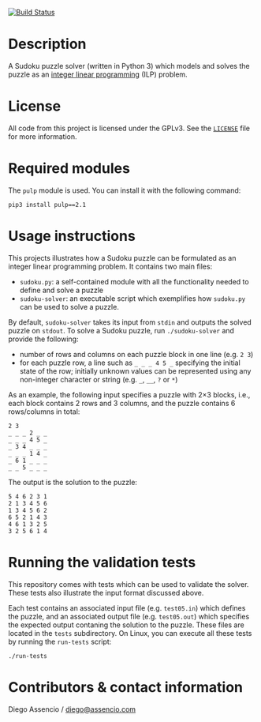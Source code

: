 [![Build Status](https://api.travis-ci.com/dassencio/sudoku.svg?branch=master)](https://travis-ci.com/dassencio/sudoku)

# Description

A Sudoku puzzle solver (written in Python 3) which models and solves the puzzle
as an [integer linear programming](https://diego.assencio.com/?index=25ea1e49ca59de51b4ef6885dcc3ee3b)
(ILP) problem.

# License

All code from this project is licensed under the GPLv3. See the
[`LICENSE`](https://github.com/dassencio/sudoku/tree/master/LICENSE)
file for more information.

# Required modules

The `pulp` module is used. You can install it with the following command:

    pip3 install pulp==2.1

# Usage instructions

This projects illustrates how a Sudoku puzzle can be formulated as an integer
linear programming problem. It contains two main files:

- `sudoku.py`: a self-contained module with all the functionality needed to
  define and solve a puzzle
- `sudoku-solver`: an executable script which exemplifies how `sudoku.py` can
  be used to solve a puzzle.

By default, `sudoku-solver` takes its input from `stdin` and outputs the solved
puzzle on `stdout`. To solve a Sudoku puzzle, run `./sudoku-solver` and provide
the following:

- number of rows and columns on each puzzle block in one line (e.g. `2 3`)
- for each puzzle row, a line such as `_ _ _ 4 5 _` specifying the initial
  state of the row; initially unknown values can be represented using any
  non-integer character or string (e.g. `_`, `__`, `?` or `*`)

As an example, the following input specifies a puzzle with 2×3 blocks, i.e.,
each block contains 2 rows and 3 columns, and the puzzle contains 6 rows/columns
in total:

    2 3
    _ _ _ 2 _ _
    _ _ _ 4 5 _
    _ 3 4 _ _ _
    _ _ _ 1 4 _
    _ 6 1 _ _ _
    _ _ 5 _ _ _

The output is the solution to the puzzle:

    5 4 6 2 3 1
    2 1 3 4 5 6
    1 3 4 5 6 2
    6 5 2 1 4 3
    4 6 1 3 2 5
    3 2 5 6 1 4

# Running the validation tests

This repository comes with tests which can be used to validate the solver. These
tests also illustrate the input format discussed above.

Each test contains an associated input file (e.g. `test05.in`) which defines the
puzzle, and an associated output file (e.g. `test05.out`) which specifies the
expected output contaning the solution to the puzzle. These files are located
in the `tests` subdirectory. On Linux, you can execute all these tests by
running the `run-tests` script:

    ./run-tests

# Contributors & contact information

Diego Assencio / diego@assencio.com
